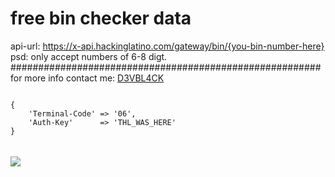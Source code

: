 # free bin checker data
api-url: https://x-api.hackinglatino.com/gateway/bin/{you-bin-number-here} <br>
psd: only accept numbers of 6-8 digt. <br>
########################################################<br>
for more info contact me: <a href="https://www.facebook.com/d3v.black">D3VBL4CK</a> <br>

<code>
{
    'Terminal-Code' => '06',
    'Auth-Key'      => 'THL_WAS_HERE'
}
<code>
<br>
<img src="https://i.imgsafe.org/85/85dfe96022.png">